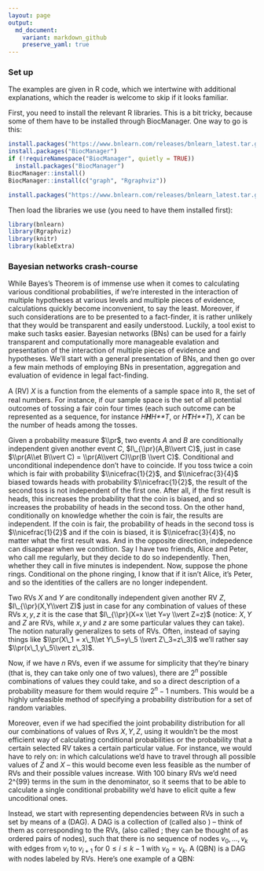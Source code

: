 ```yaml
---
layout: page
output:
  md_document:
    variant: markdown_github
    preserve_yaml: true
---
```




### Set up


The examples are given in R code, which we intertwine with additional
explanations, which the reader is welcome to skip if it looks familiar.

First, you need to install the relevant R libraries. This is a bit
tricky, because some of them have to be installed through BiocManager.
One way to go is this:

``` r
install.packages("https://www.bnlearn.com/releases/bnlearn_latest.tar.gz", repos = NULL, type = "source")
install.packages("BiocManager")
if (!requireNamespace("BiocManager", quietly = TRUE))
  install.packages("BiocManager")
BiocManager::install()
BiocManager::install(c("graph", "Rgraphviz"))

install.packages("https://www.bnlearn.com/releases/bnlearn_latest.tar.gz", repos = NULL, type = "source")
```

Then load the libraries we use (you need to have them installed first):

``` r
library(bnlearn)
library(Rgraphviz)
library(knitr)
library(kableExtra)
```

### Bayesian networks crash-course

While Bayes’s Theorem is of immense use when it comes to calculating
various conditional probabilities, if we’re interested in the
interaction of multiple hypotheses at various levels and multiple pieces
of evidence, calculations quickly become inconvenient, to say the least.
Moreover, if such considerations are to be presented to a fact-finder,
it is rather unlikely that they would be transparent and easily
understood. Luckily, a tool exist to make such tasks easier. Bayesian
networks (BNs) can be used for a fairly transparent and computationally
more manageable evalation and presentation of the interaction of
multiple pieces of evidence and hypotheses. We’ll start with a general
presentation of BNs, and then go over a few main methods of employing
BNs in presentation, aggregation and evaluation of evidence in legal
fact-finding.

A (RV) *X* is a function from the elements of a sample space into ℝ, the
set of real numbers. For instance, if our sample space is the set of all
potential outcomes of tossing a fair coin four times (each such outcome
can be represented as a sequence, for instance *H**H**H**T*, or
*H**T**H**T*), *X* can be the number of heads among the tosses.

Given a probability measure $\\pr$, two events *A* and *B* are
conditionally independent given another event *C*,
$I\_{\\pr}(A,B\\vert C)$, just in case
$\\pr(A\\et B\\vert C) = \\pr(A\\vert C)\\pr(B \\vert C)$. Conditional
and unconditional independence don’t have to coincide. If you toss twice
a coin which is fair with probability $\\nicefrac{1}{2}$, and
$\\nicefrac{3}{4}$ biased towards heads with probability
$\\nicefrac{1}{2}$, the result of the second toss is not independent of
the first one. After all, if the first result is heads, this increases
the probability that the coin is biased, and so increases the
probability of heads in the second toss. On the other hand,
conditionally on knowledge whether the coin is fair, the results are
independent. If the coin is fair, the probability of heads in the second
toss is $\\nicefrac{1}{2}$ and if the coin is biased, it is
$\\nicefrac{3}{4}$, no matter what the first result was. And in the
opposite direction, indepedence can disappear when we condition. Say I
have two friends, Alice and Peter, who call me regularly, but they
decide to do so independently. Then, whether they call in five minutes
is independent. Now, suppose the phone rings. Conditional on the phone
ringing, I know that if it isn’t Alice, it’s Peter, and so the
identities of the callers are no longer independent.

Two RVs *X* and *Y* are conditonally independent given another RV *Z*,
$I\_{\\pr}(X,Y\\vert Z)$ just in case for any combination of values of
these RVs *x*, *y*, *z* it is the case that
$I\_{\\pr}(X=x \\et Y=y \\vert Z=z)$ (notice: *X*, *Y* and *Z* are RVs,
while *x*, *y* and *z* are some particular values they can take). The
notion naturally generalizes to sets of RVs. Often, instead of saying
things like $\\pr(X\_1 = x\_1\\et Y\_5=y\_5 \\vert Z\_3=z\_3)$ we’ll
rather say $\\pr(x\_1,y\_5\\vert z\_3)$.

Now, if we have *n* RVs, even if we assume for simplicity that they’re
binary (that is, they can take only one of two values), there are
2<sup>*n*</sup> possible combinations of values they could take, and so
a direct description of a probability measure for them would require
2<sup>*n*</sup> − 1 numbers. This would be a highly unfeasible method of
specifying a probability distribution for a set of random variables.

Moreover, even if we had specified the joint probability distribution
for all our combinations of values of Rvs *X*, *Y*, *Z*, using it
wouldn’t be the most efficient way of calculating conditional
probabilities or the probability that a certain selected RV takes a
certain particular value. For instance, we would have to rely on: in
which calculations we’d have to travel through all possible values of
*Z* and *X* – this would become even less feasible as the number of RVs
and their possible values increase. With 100 binary RVs we’d need 2^{99}
terms in the sum in the denominator, so it seems that to be able to
calculate a single conditional probability we’d have to elicit quite a
few uncoditional ones.

Instead, we start with representing dependencies between RVs in such a
set by means of a (DAG). A DAG is a collection of (called also ) – think
of them as corresponding to the RVs, (also called ; they can be thought
of as ordered pairs of nodes), such that there is no sequence of nodes
*v*<sub>0</sub>, …, *v*<sub>*k*</sub> with edges from *v*<sub>*i*</sub>
to *v*<sub>*i* + 1</sub> for 0 ≤ *i* ≤ *k* − 1 with
*v*<sub>0</sub> = *v*<sub>*k*</sub>. A (QBN) is a DAG with nodes labeled
by RVs. Here’s one example of a QBN:
